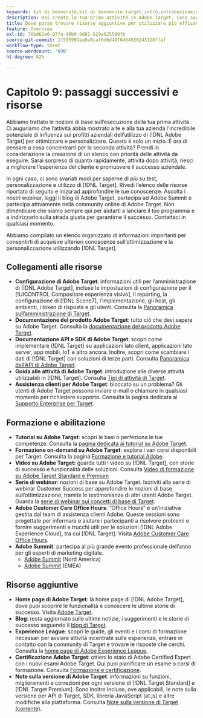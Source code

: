 ```yaml
---
keywords: kit di benvenuto;kit di benvenuto target;intro;introduzione;guida introduttiva
description: Hai creato la tua prima attività in Adobe Target. Cosa succede ora? Utilizza questo articolo per trovare collegamenti a risorse aggiuntive, tutorial e video dimostrativi.
title: Dove posso trovare risorse aggiuntive per utilizzare più efficacemente Target?
feature: Overview
exl-id: 76bd62e6-07fa-40b9-9d81-529a825500fb
source-git-commit: 1f505991ea9a0caf0d6d49f6464550243128ffaf
workflow-type: tm+mt
source-wordcount: '690'
ht-degree: 82%

---
```


# Capitolo 9: passaggi successivi e risorse

Abbiamo trattato le nozioni di base sull’esecuzione della tua prima attività. Ci auguriamo che l’attività abbia mostrato a te e alla tua azienda l’incredibile potenziale di influenza sui profitti aziendali dell’utilizzo di [!DNL Adobe Target] per ottimizzare e personalizzare. Questo è solo un inizio. È ora di pensare a cosa concentrarti per la seconda attività? Prendi in considerazione la creazione di un elenco con priorità delle attività da eseguire. Sarai sorpreso di quanto rapidamente, attività dopo attività, riesci a migliorare l’esperienza del cliente e promuovere il successo aziendale.

In ogni caso, ci sono svariati modi per saperne di più su test, personalizzazione e utilizzo di [!DNL Target]. Rivedi l’elenco delle risorse riportato di seguito e inizia ad approfondire le tue conoscenze. Ascolta i nostri webinar, leggi il blog di Adobe Target, partecipa ad Adobe Summit e partecipa attivamente nella community online di Adobe Target. Non dimenticare che siamo sempre qui per aiutarti a lanciare il tuo programma e a indirizzarlo sulla strada giusta per garantirne il successo. Contattaci in qualsiasi momento.

Abbiamo compilato un elenco organizzato di informazioni importanti per consentirti di acquisire ulteriori conoscenze sull’ottimizzazione e la personalizzazione utilizzando [!DNL Target].

## Collegamenti alle risorse

* **Configurazione di Adobe Target**: informazioni utili per l’amministrazione di [!DNL Adobe Target], incluse le impostazioni di configurazione per il [!UICONTROL Compositore esperienza visivo], il reporting, la configurazione di [!DNL Scene7], l’implementazione, gli host, gli ambienti, i token di risposta e gli utenti. Consulta la [Panoramica sull’amministrazione di Target](/help/main/administrating-target/administrating-target.md).
* **Documentazione del prodotto Adobe Target**: tutto ciò che devi sapere su Adobe Target. Consulta la [documentazione del prodotto Adobe Target](https://experienceleague.adobe.com/docs/target/using/target-home.html?lang=it).
* **Documentazione API e SDK di Adobe Target**: scopri come implementare [!DNL Target] su applicazioni lato client, applicazioni lato server, app mobili, IoT e altro ancora. Inoltre, scopri come scambiare i dati di [!DNL Target] con soluzioni di terze parti. Consulta [Panoramica dell’API di Adobe Target](/help/main/api/api-overview.md).
* **Guida alle attività di Adobe Target**: introduzione alle diverse attività utilizzabili in [!DNL Target]. Consulta [Tipi di attività di Target](/help/main/c-activities/target-activities-guide.md).
* **Assistenza clienti per Adobe Target**: bloccato su un problema? Gli utenti di Adobe Target possono inviare e-mail o chiamare in qualsiasi momento per richiedere supporto. Consulta la pagina dedicata al [Supporto Enterprise per Target](https://helpx.adobe.com/it/contact/enterprise-support.ec.html#target).

## Formazione e abilitazione

* **Tutorial su Adobe Target**: scopri le basi o perfeziona le tue competenze. Consulta la [pagina dedicata ai tutorial su Adobe Target](https://experienceleague.adobe.com/docs/target-learn/tutorials/overview.html?lang=it).
* **Formazione on-demand su Adobe Target**: esplora i vari corsi disponibili per Target. Consulta la pagina [Formazione e tutorial Adobe](https://helpx.adobe.com/it/learning.html?promoid=KAUDK).
* **Video su Adobe Target:** guarda tutti i video su [!DNL Target], con storie di successo e funzionalità delle soluzioni. Consulta [Video di formazione su Adobe Target Standard e Premium](/help/main/c-intro/target-standard-premium-training-videos.md)
* **Serie di webinar**: nozioni di base su Adobe Target. Iscriviti alla serie di webinar Customer Success per approfondire le nozioni di base sull’ottimizzazione, tramite le testimonianze di altri utenti Adobe Target. Guarda la [serie di webinar sui concetti di base di Target](/help/main/cmp-resources-and-contact-information.md#concept_11902FAC95C64479AABE020557A7EEE4).
* **Adobe Customer Care Office Hours**: “Office Hours” è un’iniziativa gestita dal team di assistenza clienti Adobe. Queste sessioni sono progettate per informare e aiutare i partecipanti a risolvere problemi e fornire suggerimenti e trucchi utili per le soluzioni [!DNL Adobe Experience Cloud], tra cui [!DNL Target]. Visita [Adobe Customer Care Office Hours](/help/main/cmp-resources-and-contact-information.md#concept_58EA30379D3B48C4848BA2A8C464A5B7).
* **Adobe Summit**: partecipa al più grande evento professionale dell’anno per gli esperti di marketing digitale.
   * [Adobe Summit](https://summit.adobe.com/na/) (Nord America)
   * [Adobe Summit](https://summit-emea.adobe.com/emea/) (EMEA)

## Risorse aggiuntive

* **Home page di Adobe Target**: la home page di [!DNL Adobe Target], dove puoi scoprire le funzionalità e conoscere le ultime storie di successo. Visita [Adobe Target](https://www.adobe.com/it/marketing/target.html).
* **Blog**: resta aggiornato sulle ultime notizie, i suggerimenti e le storie di successo seguendo il [blog di Target](https://blog.adobe.com/en/topics/target).
* **Experience League**: scopri le guide, gli eventi e i corsi di formazione necessari per avviare attività incentrate sulle esperienze, entrare in contatto con la community di Target e trovare le risposte che cerchi. Consulta la [home page di Adobe Experience League](https://experienceleague.adobe.com/?lang=it#home).
* **Certificazione Adobe Target**: ottieni lo stato di Adobe Certified Expert con i nuovi esami Adobe Target. Qui puoi pianificare un esame o corsi di formazione. Consulta [Formazione e certificazione](/help/main/c-intro/training-and-certification.md).
* **Note sulla versione di Adobe Target**: informazioni su funzioni, miglioramenti e correzioni per ogni versione di [!DNL Target Standard] e [!DNL Target Premium]. Sono inoltre incluse, ove applicabili, le note sulla versione per API di Target, SDK, libreria JavaScript (at.js) e altre modifiche alla piattaforma. Consulta [Note sulla versione di Target (corrente)](/help/main/r-release-notes/release-notes.md).

